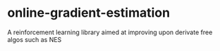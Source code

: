 # online-gradient-estimation
A reinforcement learning library aimed at improving upon derivate free algos such as NES
